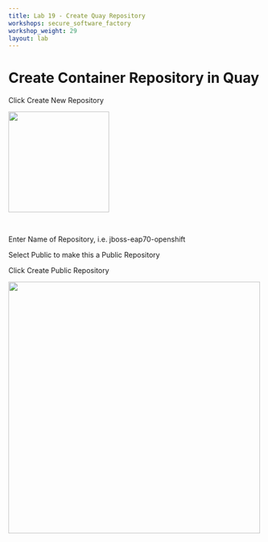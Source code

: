 ```yaml
---
title: Lab 19 - Create Quay Repository
workshops: secure_software_factory
workshop_weight: 29
layout: lab
---
```

# Create Container Repository in Quay

Click Create New Repository

<img src="../images/quay_create_repo.png" width="200"><br/>

<br>

Enter Name of Repository, i.e. jboss-eap70-openshift

Select Public to make this a Public Repository

Click Create Public Repository

<img src="../images/quay_repo_config.png" width="500"><br/>

<br>
